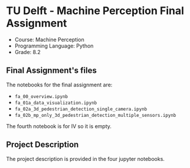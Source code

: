 # TU Delft - Machine Perception Final Assignment
- Course: Machine Perception
- Programming Language: Python
- Grade: 8.2

## Final Assignment's files
The notebooks for the final assignment are:
- ```fa_00_overview.ipynb```
- ```fa_01a_data_visualization.ipynb```
- ```fa_02a_3d_pedestrian_detection_single_camera.ipynb```
- ```fa_02b_mp_only_3d_pedestrian_detection_multiple_sensors.ipynb```

The fourth notebook is for IV so it is empty.

## Project Description 
The project description is provided in the four jupyter notebooks. 
